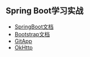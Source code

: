 ## Spring Boot学习实战

- [SpringBoot文档](https://spring.io/guides)
- [Bootstrap文档](https://v3.bootcss.com/)
- [GitApp](https://developer.github.com/apps/building-oauth-apps/)
- [OkHttp](https://square.github.io/okhttp/)
